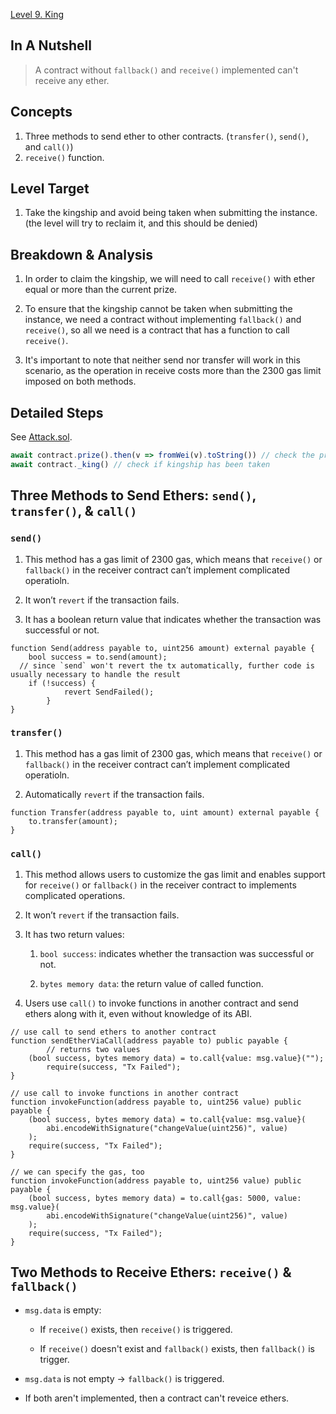 [Level 9. King](https://ethernaut.openzeppelin.com/level/0x3049C00639E6dfC269ED1451764a046f7aE500c6)

## In A Nutshell

> A contract without `fallback()` and `receive()` implemented can't receive any ether.

## Concepts

1. Three methods to send ether to other contracts. (`transfer()`, `send()`, and `call()`)
2. `receive()` function.

## Level Target

1. Take the kingship and avoid being taken when submitting the instance. (the level will try to reclaim it, and this should be denied)

## Breakdown & Analysis

1. In order to claim the kingship, we will need to call `receive()` with ether equal or more than the current prize. 

2. To ensure that the kingship cannot be taken when submitting the instance, we need a contract without implementing `fallback()` and `receive()`, so all we need is a contract that has a function to call `receive()`.

3. It's important to note that neither send nor transfer will work in this scenario, as the operation in receive costs more than the 2300 gas limit imposed on both methods.

## Detailed Steps

See [Attack.sol](https://github.com/timou0911/Ethernaut-Solution-and-Explanation/blob/main/9.%20King%20%E2%98%85%E2%98%85%E2%98%85%E2%98%86%E2%98%86/Attack.sol).

```js
await contract.prize().then(v => fromWei(v).toString()) // check the prize required to take the kingship
await contract._king() // check if kingship has been taken
```
## Three Methods to Send Ethers: `send()`, `transfer()`, & `call()`

### `send()`

1. This method has a gas limit of 2300 gas, which means that `receive()` or `fallback()` in the receiver contract can’t implement complicated operatioln.

2. It won’t `revert` if the transaction fails.

3. It has a boolean return value that indicates whether the transaction was successful or not.

```Solidity
function Send(address payable to, uint256 amount) external payable {
	bool success = to.send(amount);
  // since `send` won't revert the tx automatically, further code is usually necessary to handle the result
	if (!success) {
        	revert SendFailed();
    	}
}
```

### `transfer()`

1. This method has a gas limit of 2300 gas, which means that `receive()` or `fallback()` in the receiver contract can’t implement complicated operatioln.

2. Automatically `revert` if the transaction fails.

```Solidity
function Transfer(address payable to, uint amount) external payable {
	to.transfer(amount);
}
```

### `call()`

1. This method allows users to customize the gas limit and enables support for `receive()` or `fallback()` in the receiver contract to implements complicated operations.

2. It won’t `revert` if the transaction fails.

3. It has two return values:

    1. `bool success`: indicates whether the transaction was successful or not.
    
    2. `bytes memory data`: the return value of called function.

4. Users use `call()` to invoke functions in another contract and send ethers along with it, even without knowledge of its ABI.

```Solidity
// use call to send ethers to another contract
function sendEtherViaCall(address payable to) public payable {
     	// returns two values
   	(bool success, bytes memory data) = to.call{value: msg.value}("");
    	require(success, "Tx Failed");
}

// use call to invoke functions in another contract
function invokeFunction(address payable to, uint256 value) public payable {
	(bool success, bytes memory data) = to.call{value: msg.value}(
		abi.encodeWithSignature("changeValue(uint256)", value)
	);
	require(success, "Tx Failed");
}

// we can specify the gas, too
function invokeFunction(address payable to, uint256 value) public payable {
	(bool success, bytes memory data) = to.call{gas: 5000, value: msg.value}(
		abi.encodeWithSignature("changeValue(uint256)", value)
	);
	require(success, "Tx Failed");
}
```

## Two Methods to Receive Ethers: `receive()` & `fallback()`

* `msg.data` is empty:
  
  * If `receive()` exists, then `receive()` is triggered.
 
  * If `receive()` doesn't exist and `fallback()` exists, then `fallback()` is trigger.

* `msg.data` is not empty → `fallback()` is triggered.

* If both aren't implemented, then a contract can't reveice ethers.
